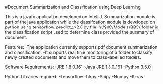 #Document Summarization and Classification using Deep Learning

This is a javafx application developed on IntelliJ. Summarization module is part of the java application while the classifcation module is developed on python using tensorflow. predict_v-2.0.py file in /SnC/Models/BBC/ folder is the classification script used to determine class provided the summary of document.

Features:
-The application currently supports pdf document summarization and classification. 
-It supports real time monitoring of a folder to classify newly created documents and move them to class-labelled folders.

Software Requirements:
-JRE 1.8.0_161
-Java JRE 1.8.0_161
-Python 3.5.0

Python Libraries required:
-Tensorflow
-h5py
-Scipy
-Numpy
-Keras
